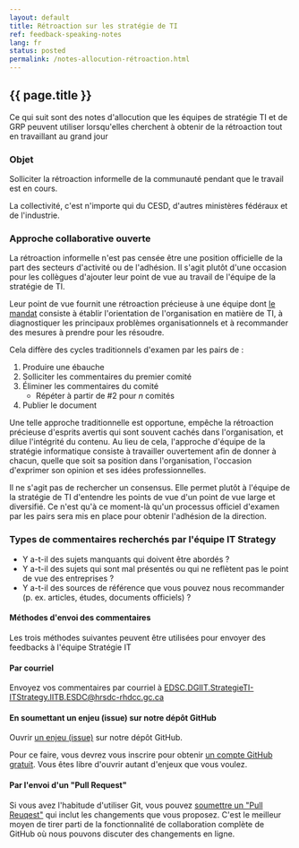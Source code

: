 ```yaml
---
layout: default
title: Rétroaction sur les stratégie de TI
ref: feedback-speaking-notes
lang: fr
status: posted
permalink: /notes-allocution-rétroaction.html
---
```


## {{ page.title }}

Ce qui suit sont des notes d'allocution que les équipes de stratégie TI et de GRP peuvent utiliser lorsqu'elles cherchent à obtenir de la rétroaction tout en travaillant au grand jour

### Objet

Solliciter la rétroaction informelle de la communauté pendant que le travail est en cours.

La collectivité, c'est n'importe qui du CESD, d'autres ministères fédéraux et de l'industrie.

### Approche collaborative ouverte

La rétroaction informelle n'est pas censée être une position officielle de la part des secteurs d'activité ou de l'adhésion. Il s'agit plutôt d'une occasion pour les collègues d'ajouter leur point de vue au travail de l'équipe de la stratégie de TI.

Leur point de vue fournit une rétroaction précieuse à une équipe dont [le mandat](mandate.html) consiste à établir l'orientation de l'organisation en matière de TI, à diagnostiquer les principaux problèmes organisationnels et à recommander des mesures à prendre pour les résoudre.

Cela diffère des cycles traditionnels d'examen par les pairs de :

1. Produire une ébauche
2. Solliciter les commentaires du premier comité
3. Éliminer les commentaires du comité
    - Répéter à partir de \#2 pour *n* comités
4. Publier le document

Une telle approche traditionnelle est opportune, empêche la rétroaction précieuse d'esprits avertis qui sont souvent cachés dans l'organisation, et dilue l'intégrité du contenu. Au lieu de cela, l'approche d'équipe de la stratégie informatique consiste à travailler ouvertement afin de donner à chacun, quelle que soit sa position dans l'organisation, l'occasion d'exprimer son opinion et ses idées professionnelles.

Il ne s'agit pas de rechercher un consensus. Elle permet plutôt à l'équipe de la stratégie de TI d'entendre les points de vue d'un point de vue large et diversifié. Ce n'est qu'à ce moment-là qu'un processus officiel d'examen par les pairs sera mis en place pour obtenir l'adhésion de la direction.

### Types de commentaires recherchés par l'équipe IT Strategy

- Y a-t-il des sujets manquants qui doivent être abordés ?
- Y a-t-il des sujets qui sont mal présentés ou qui ne reflètent pas le point de vue des entreprises ?
- Y a-t-il des sources de référence que vous pouvez nous recommander (p. ex. articles, études, documents officiels) ?

#### Méthodes d'envoi des commentaires

Les trois méthodes suivantes peuvent être utilisées pour envoyer des feedbacks à l'équipe Stratégie IT

#### Par courriel

Envoyez vos commentaires par courriel à <EDSC.DGIIT.StrategieTI-ITStrategy.IITB.ESDC@hrsdc-rhdcc.gc.ca>

#### En soumettant un enjeu (issue) sur notre dépôt GitHub

Ouvrir [un enjeu (issue)](ttps://github.com/sara-sabr/ITStrategy/issues) sur notre dépôt GitHub.

Pour ce faire, vous devrez vous inscrire pour obtenir [un compte GitHub gratuit](https://github.com/join). Vous êtes libre d'ouvrir autant d'enjeux que vous voulez.

#### Par l'envoi d'un "Pull Request"

Si vous avez l'habitude d'utiliser Git, vous pouvez [soumettre un "Pull Reuqest"](https://help.github.com/en/articles/about-pull-requests) qui inclut les changements que vous proposez. C'est le meilleur moyen de tirer parti de la fonctionnalité de collaboration complète de GitHub où nous pouvons discuter des changements en ligne.
